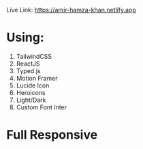 Live Link: 
https://amir-hamza-khan.netlify.app

# Using:
1. TailwindCSS
2. ReactJS
3. Typed.js
4. Motion Framer
5. Lucide Icon
6. Heroicons
7. Light/Dark
8. Custom Font Inter

# Full Responsive
